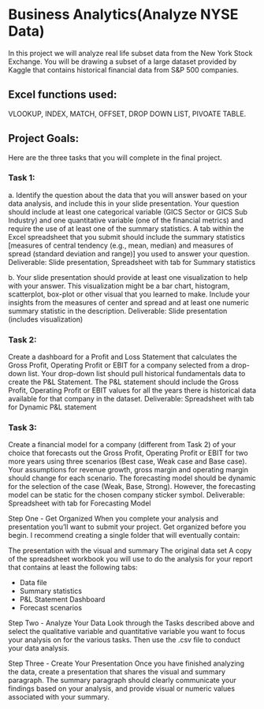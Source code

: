 # Business Analytics(Analyze NYSE Data)
In this project we will analyze real life subset data from the New York Stock Exchange. You will be drawing a subset of a large dataset provided by Kaggle that contains historical financial data from S&amp;P 500 companies.

## Excel functions used:
VLOOKUP, INDEX, MATCH, OFFSET, DROP DOWN LIST, PIVOATE TABLE.

## Project Goals:
Here are the three tasks that you will complete in the final project.

### Task 1:
a. Identify the question about the data that you will answer based on your data analysis, and include this in your slide presentation.
Your question should include at least one categorical variable (GICS Sector or GICS Sub Industry) and one quantitative variable (one of the financial metrics) and require the use of at least one of the summary statistics.
A tab within the Excel spreadsheet that you submit should include the summary statistics [measures of central tendency (e.g., mean, median) and measures of spread (standard deviation and range)] you used to answer your question.
Deliverable: Slide presentation, Spreadsheet with tab for Summary statistics

b. Your slide presentation should provide at least one visualization to help with your answer.
This visualization might be a bar chart, histogram, scatterplot, box-plot or other visual that you learned to make. Include your insights from the measures of center and spread and at least one numeric summary statistic in the description.
Deliverable: Slide presentation (includes visualization)

### Task 2:
Create a dashboard for a Profit and Loss Statement that calculates the Gross Profit, Operating Profit or EBIT for a company selected from a drop-down list.
Your drop-down list should pull historical fundamentals data to create the P&L Statement.
The P&L statement should include the Gross Profit, Operating Profit or EBIT values for all the years there is historical data available for that company in the dataset.
Deliverable: Spreadsheet with tab for Dynamic P&L statement

### Task 3:
Create a financial model for a company (different from Task 2) of your choice that forecasts out the Gross Profit, Operating Profit or EBIT for two more years using three scenarios (Best case, Weak case and Base case).
Your assumptions for revenue growth, gross margin and operating margin should change for each scenario.
The forecasting model should be dynamic for the selection of the case (Weak, Base, Strong). However, the forecasting model can be static for the chosen company sticker symbol.
Deliverable: Spreadsheet with tab for Forecasting Model

Step One - Get Organized
When you complete your analysis and presentation you’ll want to submit your project. Get organized before you begin. I recommend creating a single folder that will eventually contain:

The presentation with the visual and summary
The original data set
A copy of the spreadsheet workbook you will use to do the analysis for your report that contains at least the following tabs:
- Data file
- Summary statistics
- P&L Statement Dashboard
- Forecast scenarios

Step Two - Analyze Your Data
Look through the Tasks described above and select the qualitative variable and quantitative variable you want to focus your analysis on for the various tasks. Then use the .csv file to conduct your data analysis.

Step Three - Create Your Presentation
Once you have finished analyzing the data, create a presentation that shares the visual and summary paragraph. The summary paragraph should clearly communicate your findings based on your analysis, and provide visual or numeric values associated with your summary.
